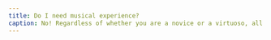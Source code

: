 ```yaml
---
title: Do I need musical experience?
caption: No! Regardless of whether you are a novice or a virtuoso, all levels of musical experience are welcome. All you need to do is practice!
---
```


